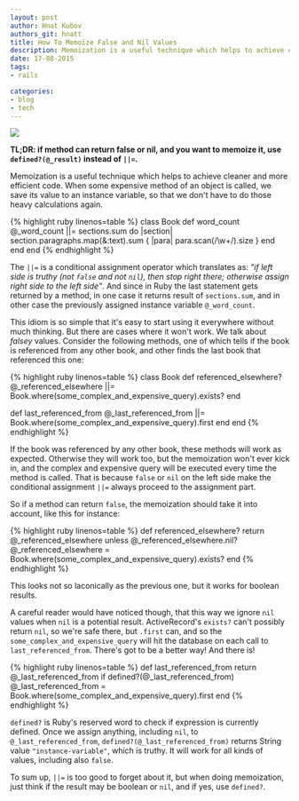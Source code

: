 ```yaml
---
layout: post
author: Hnat Kubov
authors_git: hnatt
title: How To Memoize False and Nil Values
description: Memoization is a useful technique which helps to achieve cleaner and more efficient code. When some expensive method of an object is called, we save its value to an instance variable, so that we don't have to do those heavy calculations again.
date: 17-08-2015
tags:
- rails

categories:
- blog
- tech
---
```


<img src="http://videos.web-03.net/diagramacao/eduardo/mrbool/begindiffjavap2/figure1.png" class="left" style="margin-right: 1em;" />

**TL;DR: if method can return false or nil, and you want to memoize it, use `defined?(@_result)` instead of `||=`.**

Memoization is a useful technique which helps to achieve cleaner and more efficient code. When some expensive method of an object is called, we save its value to an instance variable, so that we don't have to do those heavy calculations again.

<!--cut-->

{% highlight ruby linenos=table %}
class Book
  def word_count
    @_word_count ||= sections.sum do |section|
      section.paragraphs.map(&:text).sum { |para| para.scan(/\w+/).size }
    end
  end 
end
{% endhighlight %}

The `||=` is a conditional assignment operator which translates as: *"if left side is truthy (not `false` and not `nil`), then stop right there; otherwise assign right side to the left side"*. And since in Ruby the last statement gets returned by a method, in one case it returns result of `sections.sum`, and in other case the previously assigned instance variable `@_word_count`.

This idiom is so simple that it's easy to start using it everywhere without much thinking. But there are cases where it won't work. We talk about *falsey* values. Consider the following methods, one of which tells if the book is referenced from any other book, and other finds the last book that referenced this one:

{% highlight ruby linenos=table %}
class Book
  def referenced_elsewhere?
    @_referenced_elsewhere ||= Book.where(some_complex_and_expensive_query).exists?
  end 
  
  def last_referenced_from 
    @_last_referenced_from ||= Book.where(some_complex_and_expensive_query).first
  end 
end
{% endhighlight %}

If the book was referenced by any other book, these methods will work as expected. Otherwise they will work too, but the memoization won't ever kick in, and the complex and expensive query will be executed every time the method is called. That is because `false` or `nil` on the left side make the conditional assignment `||=` always proceed to the assignment part.

So if a method can return `false`, the memoization should take it into account, like this for instance:

{% highlight ruby linenos=table %}
  def referenced_elsewhere?
    return @_referenced_elsewhere unless @_referenced_elsewhere.nil?
    @_referenced_elsewhere = Book.where(some_complex_and_expensive_query).exists?
  end
{% endhighlight %}

This looks not so laconically as the previous one, but it works for boolean results.

A careful reader would have noticed though, that this way we ignore `nil` values when `nil` is a potential result. ActiveRecord's `exists?` can't possibly return `nil`, so we're safe there, but `.first` can, and so the `some_complex_and_expensive_query` will hit the database on each call to `last_referenced_from`. There's got to be a better way! And there is!

{% highlight ruby linenos=table %}
  def last_referenced_from 
    return @_last_referenced_from if defined?(@_last_referenced_from)
    @_last_referenced_from = Book.where(some_complex_and_expensive_query).first
  end 
{% endhighlight %}

`defined?` is Ruby's reserved word to check if expression is currently defined. Once we assign anything, including `nil`, to `@_last_referenced_from`, `defined?(@_last_referenced_from)` returns String value `"instance-variable"`, which is truthy. It will work for all kinds of values, including also `false`.

To sum up, `||=` is too good to forget about it, but when doing memoization, just think if the result may be boolean or `nil`, and if yes, use `defined?`.
